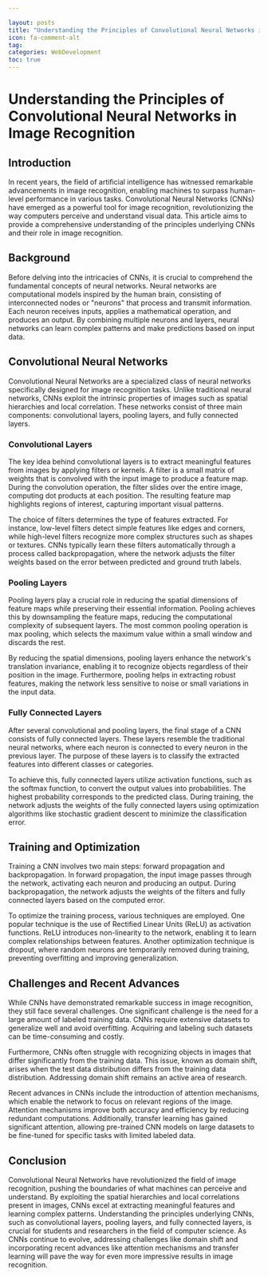 ```yaml
---

layout: posts
title: "Understanding the Principles of Convolutional Neural Networks in Image Recognition"
icon: fa-comment-alt
tag:      
categories: WebDevelopment
toc: true
---
```




# Understanding the Principles of Convolutional Neural Networks in Image Recognition

## Introduction

In recent years, the field of artificial intelligence has witnessed remarkable advancements in image recognition, enabling machines to surpass human-level performance in various tasks. Convolutional Neural Networks (CNNs) have emerged as a powerful tool for image recognition, revolutionizing the way computers perceive and understand visual data. This article aims to provide a comprehensive understanding of the principles underlying CNNs and their role in image recognition.

## Background

Before delving into the intricacies of CNNs, it is crucial to comprehend the fundamental concepts of neural networks. Neural networks are computational models inspired by the human brain, consisting of interconnected nodes or "neurons" that process and transmit information. Each neuron receives inputs, applies a mathematical operation, and produces an output. By combining multiple neurons and layers, neural networks can learn complex patterns and make predictions based on input data.

## Convolutional Neural Networks

Convolutional Neural Networks are a specialized class of neural networks specifically designed for image recognition tasks. Unlike traditional neural networks, CNNs exploit the intrinsic properties of images such as spatial hierarchies and local correlation. These networks consist of three main components: convolutional layers, pooling layers, and fully connected layers.

### Convolutional Layers

The key idea behind convolutional layers is to extract meaningful features from images by applying filters or kernels. A filter is a small matrix of weights that is convolved with the input image to produce a feature map. During the convolution operation, the filter slides over the entire image, computing dot products at each position. The resulting feature map highlights regions of interest, capturing important visual patterns.

The choice of filters determines the type of features extracted. For instance, low-level filters detect simple features like edges and corners, while high-level filters recognize more complex structures such as shapes or textures. CNNs typically learn these filters automatically through a process called backpropagation, where the network adjusts the filter weights based on the error between predicted and ground truth labels.

### Pooling Layers

Pooling layers play a crucial role in reducing the spatial dimensions of feature maps while preserving their essential information. Pooling achieves this by downsampling the feature maps, reducing the computational complexity of subsequent layers. The most common pooling operation is max pooling, which selects the maximum value within a small window and discards the rest.

By reducing the spatial dimensions, pooling layers enhance the network's translation invariance, enabling it to recognize objects regardless of their position in the image. Furthermore, pooling helps in extracting robust features, making the network less sensitive to noise or small variations in the input data.

### Fully Connected Layers

After several convolutional and pooling layers, the final stage of a CNN consists of fully connected layers. These layers resemble the traditional neural networks, where each neuron is connected to every neuron in the previous layer. The purpose of these layers is to classify the extracted features into different classes or categories.

To achieve this, fully connected layers utilize activation functions, such as the softmax function, to convert the output values into probabilities. The highest probability corresponds to the predicted class. During training, the network adjusts the weights of the fully connected layers using optimization algorithms like stochastic gradient descent to minimize the classification error.

## Training and Optimization

Training a CNN involves two main steps: forward propagation and backpropagation. In forward propagation, the input image passes through the network, activating each neuron and producing an output. During backpropagation, the network adjusts the weights of the filters and fully connected layers based on the computed error.

To optimize the training process, various techniques are employed. One popular technique is the use of Rectified Linear Units (ReLU) as activation functions. ReLU introduces non-linearity to the network, enabling it to learn complex relationships between features. Another optimization technique is dropout, where random neurons are temporarily removed during training, preventing overfitting and improving generalization.

## Challenges and Recent Advances

While CNNs have demonstrated remarkable success in image recognition, they still face several challenges. One significant challenge is the need for a large amount of labeled training data. CNNs require extensive datasets to generalize well and avoid overfitting. Acquiring and labeling such datasets can be time-consuming and costly.

Furthermore, CNNs often struggle with recognizing objects in images that differ significantly from the training data. This issue, known as domain shift, arises when the test data distribution differs from the training data distribution. Addressing domain shift remains an active area of research.

Recent advances in CNNs include the introduction of attention mechanisms, which enable the network to focus on relevant regions of the image. Attention mechanisms improve both accuracy and efficiency by reducing redundant computations. Additionally, transfer learning has gained significant attention, allowing pre-trained CNN models on large datasets to be fine-tuned for specific tasks with limited labeled data.

## Conclusion

Convolutional Neural Networks have revolutionized the field of image recognition, pushing the boundaries of what machines can perceive and understand. By exploiting the spatial hierarchies and local correlations present in images, CNNs excel at extracting meaningful features and learning complex patterns. Understanding the principles underlying CNNs, such as convolutional layers, pooling layers, and fully connected layers, is crucial for students and researchers in the field of computer science. As CNNs continue to evolve, addressing challenges like domain shift and incorporating recent advances like attention mechanisms and transfer learning will pave the way for even more impressive results in image recognition.